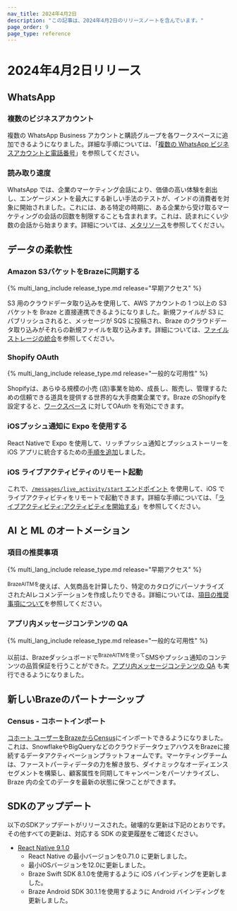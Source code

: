 ```yaml
---
nav_title: 2024年4月2日
description: "この記事は、2024年4月2日のリリースノートを含んでいます。"
page_order: 9
page_type: reference
---
```


# 2024年4月2日リリース

## WhatsApp

### 複数のビジネスアカウント

複数の WhatsApp Business アカウントと購読グループを各ワークスペースに追加できるようになりました。詳細な手順については、「[複数の WhatsApp ビジネスアカウントと電話番号]({{site.baseurl}}/user_guide/message_building_by_channel/whatsapp/overview/multiple_subscription_groups/)」を参照してください。

### 読み取り速度

WhatsApp では、企業のマーケティング会話により、価値の高い体験を創出し、エンゲージメントを最大にする新しい手法のテストが、インドの消費者を対象に開始されました。これには、ある特定の時期に、ある企業から受け取るマーケティングの会話の回数を制限することも含まれます。これは、読まれにくい少数の会話から始まります。詳細については、[メタリソース]({{site.baseurl}}/user_guide/message_building_by_channel/whatsapp/meta_resources/)を参照してください。

## データの柔軟性

### Amazon S3バケットをBrazeに同期する

{% multi_lang_include release_type.md release="早期アクセス" %}

S3 用のクラウドデータ取り込みを使用して、AWS アカウントの 1 つ以上の S3 バケットを Braze と直接連携できるようになりました。新規ファイルが S3 にパブリッシュされると、メッセージが SQS に投稿され、Braze のクラウドデータ取り込みがそれらの新規ファイルを取り込みます。詳細については、[ファイルストレージの統合]({{site.baseurl}}/user_guide/data_and_analytics/cloud_ingestion/file_integrations/)を参照してください。

### Shopify OAuth

{% multi_lang_include release_type.md release="一般的な可用性" %}

Shopifyは、あらゆる規模の小売 (店)事業を始め、成長し、販売し、管理するための信頼できる道具を提供する世界的な大手商業企業です。Braze のShopifyを設定すると、[ワークスペース]({{site.baseurl}}/partners/message_orchestration/channel_extensions/ecommerce/shopify/setting_up_shopify/) に対してOAuth を有効にできます。

### iOSプッシュ通知に Expo を使用する

React Nativeで Expo を使用して、リッチプッシュ通知とプッシュストーリーを iOS アプリに統合するための[手順を追加]({{site.baseurl}}/developer_guide/platform_integration_guides/react_native/push_notifications/?tab=expo)しました。

### iOS ライブアクティビティのリモート起動

これで、[`/messages/live_activity/start` エンドポイント]({{site.baseurl}}/api/endpoints/messaging/live_activity/start/) を使用して、iOS でライブアクティビティをリモートで起動できます。詳細な手順については、「[ライブアクティビティ:アクティビティを開始する]({{site.baseurl}}/developer_guide/platform_integration_guides/swift/live_activities/live_activities/#step-2-start-the-activity)」を参照してください。

## AI と ML のオートメーション

### 項目の推奨事項

{% multi_lang_include release_type.md release="早期アクセス" %}

<sup>BrazeAITMを</sup>使えば、人気商品を計算したり、特定のカタログにパーソナライズされたAIレコメンデーションを作成したりできる。詳細については、[項目の推奨事項について]({{site.baseurl}}/user_guide/brazeai/recommendations/about_item_recommendations/)を参照してください。

### アプリ内メッセージコンテンツの QA

{% multi_lang_include release_type.md release="一般的な可用性" %}

以前は、Brazeダッシュボードで<sup>BrazeAITMを使って</sup>SMSやプッシュ通知のコンテンツの品質保証を行うことができた。[アプリ内メッセージコンテンツの QA]({{site.baseurl}}/user_guide/brazeai/generative_ai/ai_content_qa/) も実行できるようになりました。

## 新しいBrazeのパートナーシップ

### Census - コホートインポート

[コホート ユーザーをBrazeからCensus]({{site.baseurl}}/partners/data_and_infrastructure_agility/cohort_import/census/)にインポートできるようになりました。これは、SnowflakeやBigQueryなどのクラウドデータウェアハウスをBrazeに接続するデータアクティベーションプラットフォームです。マーケティングチームは、ファーストパーティデータの力を解き放ち、ダイナミックなオーディエンスセグメントを構築し、顧客属性を同期してキャンペーンをパーソナライズし、Braze 内の全てのデータを最新の状態に保つことができます。

## SDKのアップデート

以下のSDKアップデートがリリースされた。破壊的な更新は下記のとおりです。その他すべての更新は、対応する SDK の変更履歴をご確認ください。

- [React Native 9.1.0](https://github.com/braze-inc/braze-react-native-sdk/blob/master/CHANGELOG.md)
  - React Native の最小バージョンを0.71.0 に更新しました。
  - 最小iOSバージョンを12.0に更新しました。
  - Braze Swift SDK 8.1.0を使用するように iOS バインディングを更新しました。
  - Braze Android SDK 30.1.1を使用するように Android バインディングを更新しました。
